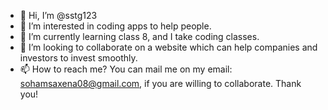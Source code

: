 - 👋 Hi, I’m @sstg123
- 👀 I’m interested in coding apps to help people.
- 🌱 I’m currently learning class 8, and I take coding classes.
- 💞️ I’m looking to collaborate on a website which can help companies and investors to invest smoothly.
- 📫 How to reach me? You can mail me on my email: sohamsaxena08@gmail.com, if you are willing to collaborate. Thank you!

<!---
sstg123/sstg123 is a ✨ special ✨ repository because its `README.md` (this file) appears on your GitHub profile.
You can click the Preview link to take a look at your changes.
--->
